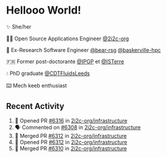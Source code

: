 # Hellooo World!

✨ She/her

👩‍💻 Open Source Applications Engineer [@2i2c-org](https://2i2c.org/)

🐻 Ex-Research Software Engineer [@bear-rsg](https://github.com/bear-rsg) [@baskerville-hpc](https://github.com/baskerville-hpc) 

🇫🇷 Former post-doctorante [@IPGP](https://github.com/IPGP) et [@ISTerre](https://www.isterre.fr/) 

💧 PhD graduate [@CDTFluidsLeeds](https://fluid-dynamics.leeds.ac.uk/) 

⌨️ Mech keeb enthusiast 

## Recent Activity 

<!--START_SECTION:activity-->
1. 💪 Opened PR [#6316](https://github.com/2i2c-org/infrastructure/pull/6316) in [2i2c-org/infrastructure](https://github.com/2i2c-org/infrastructure)
2. 🗣 Commented on [#6308](https://github.com/2i2c-org/infrastructure/issues/6308#issuecomment-3031740699) in [2i2c-org/infrastructure](https://github.com/2i2c-org/infrastructure)
3. 🎉 Merged PR [#6312](https://github.com/2i2c-org/infrastructure/pull/6312) in [2i2c-org/infrastructure](https://github.com/2i2c-org/infrastructure)
4. 💪 Opened PR [#6312](https://github.com/2i2c-org/infrastructure/pull/6312) in [2i2c-org/infrastructure](https://github.com/2i2c-org/infrastructure)
5. 🎉 Merged PR [#6310](https://github.com/2i2c-org/infrastructure/pull/6310) in [2i2c-org/infrastructure](https://github.com/2i2c-org/infrastructure)
<!--END_SECTION:activity-->
